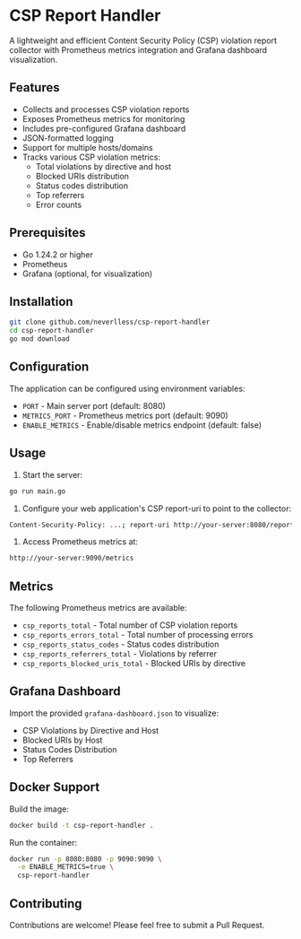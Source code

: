 # CSP Report Handler

A lightweight and efficient Content Security Policy (CSP) violation report collector with Prometheus metrics integration and Grafana dashboard visualization.

## Features

- Collects and processes CSP violation reports
- Exposes Prometheus metrics for monitoring
- Includes pre-configured Grafana dashboard
- JSON-formatted logging
- Support for multiple hosts/domains
- Tracks various CSP violation metrics:
  - Total violations by directive and host
  - Blocked URIs distribution
  - Status codes distribution
  - Top referrers
  - Error counts

## Prerequisites

- Go 1.24.2 or higher
- Prometheus
- Grafana (optional, for visualization)

## Installation

```bash
git clone github.com/neverlless/csp-report-handler
cd csp-report-handler
go mod download
```

## Configuration

The application can be configured using environment variables:

- `PORT` - Main server port (default: 8080)
- `METRICS_PORT` - Prometheus metrics port (default: 9090)
- `ENABLE_METRICS` - Enable/disable metrics endpoint (default: false)

## Usage

1. Start the server:

```bash
go run main.go
```

1. Configure your web application's CSP report-uri to point to the collector:

```bash
Content-Security-Policy: ...; report-uri http://your-server:8080/report;
```

1. Access Prometheus metrics at:

```bash
http://your-server:9090/metrics
```

## Metrics

The following Prometheus metrics are available:

- `csp_reports_total` - Total number of CSP violation reports
- `csp_reports_errors_total` - Total number of processing errors
- `csp_reports_status_codes` - Status codes distribution
- `csp_reports_referrers_total` - Violations by referrer
- `csp_reports_blocked_uris_total` - Blocked URIs by directive

## Grafana Dashboard

Import the provided `grafana-dashboard.json` to visualize:

- CSP Violations by Directive and Host
- Blocked URIs by Host
- Status Codes Distribution
- Top Referrers

## Docker Support

Build the image:

```bash
docker build -t csp-report-handler .
```

Run the container:

```bash
docker run -p 8080:8080 -p 9090:9090 \
  -e ENABLE_METRICS=true \
  csp-report-handler
```

## Contributing

Contributions are welcome! Please feel free to submit a Pull Request.

